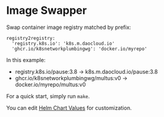 # Image Swapper

Swap container image registry matched by prefix:

```
registry2registry:
  'registry.k8s.io': 'k8s.m.daocloud.io'
  'ghcr.io/k8snetworkplumbingwg': 'docker.io/myrepo'
```

In this example:
- registry.k8s.io/pause:3.8 -> k8s.m.daocloud.io/pause:3.8
- ghcr.io/k8snetworkplumbingwg/multus:v0 -> docker.io/myrepo/multus:v0

For a quick start, simply run `make`.

You can edit [Helm Chart Values](./charts/values.yaml) for customization.
